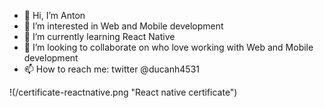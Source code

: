 - 👋 Hi, I’m Anton
- 👀 I’m interested in Web and Mobile development
- 🌱 I’m currently learning React Native
- 💞️ I’m looking to collaborate on who love working with Web and Mobile development
- 📫 How to reach me: twitter @ducanh4531

!(/certificate-reactnative.png "React native certificate")
<!---
ducanh4531/ducanh4531 is a ✨ special ✨ repository because its `README.md` (this file) appears on your GitHub profile.
You can click the Preview link to take a look at your changes.
--->

